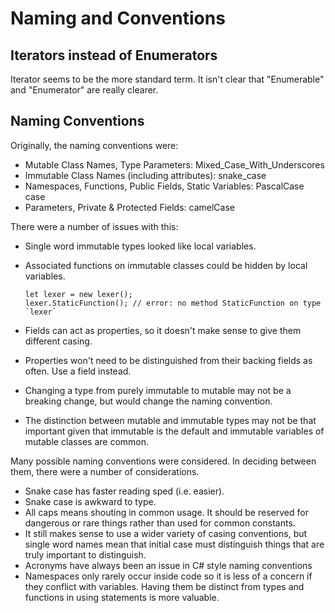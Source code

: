 # Naming and Conventions

## Iterators instead of Enumerators

Iterator seems to be the more standard term. It isn't clear that "Enumerable" and "Enumerator" are really clearer.

## Naming Conventions

Originally, the naming conventions were:

* Mutable Class Names, Type Parameters: Mixed_Case_With_Underscores
* Immutable Class Names (including attributes): snake_case
* Namespaces, Functions, Public Fields, Static Variables: PascalCase case
* Parameters, Private & Protected Fields: camelCase

There were a number of issues with this:

* Single word immutable types looked like local variables.
* Associated functions on immutable classes could be hidden by local variables.

  ```adamant
  let lexer = new lexer();
  lexer.StaticFunction(); // error: no method StaticFunction on type `lexer`
  ```

* Fields can act as properties, so it doesn't make sense to give them different casing.
* Properties won't need to be distinguished from their backing fields as often. Use a field instead.
* Changing a type from purely immutable to mutable may not be a breaking change, but would change the naming convention.
* The distinction between mutable and immutable types may not be that important given that immutable is the default and immutable variables of mutable classes are common.

Many possible naming conventions were considered. In deciding between them, there were a number of considerations.

* Snake case has faster reading sped (i.e. easier).
* Snake case is awkward to type.
* All caps means shouting in common usage. It should be reserved for dangerous or rare things rather than used for common constants.
* It still makes sense to use a wider variety of casing conventions, but single word names mean that initial case must distinguish things that are truly important to distinguish.
* Acronyms have always been an issue in C# style naming conventions
* Namespaces only rarely occur inside code so it is less of a concern if they conflict with variables. Having them be distinct from types and functions in using statements is more valuable.
